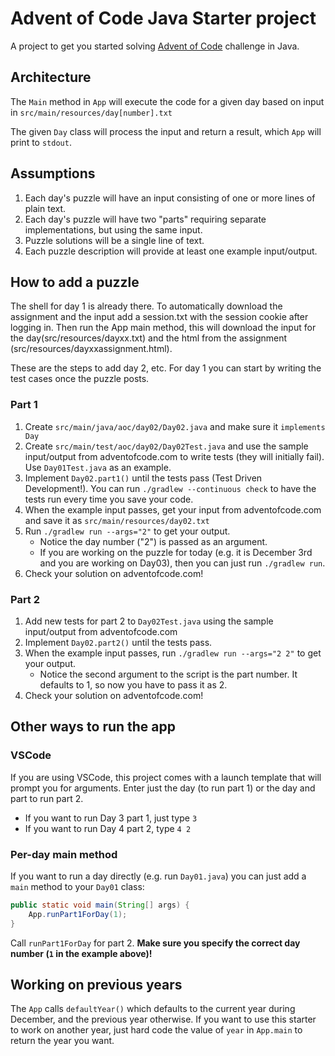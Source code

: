 # Advent of Code Java Starter project

A project to get you started solving [Advent of Code](https://adventofcode.com/) challenge in Java.

## Architecture

The `Main` method in `App` will execute the code for a given day based on input in `src/main/resources/day[number].txt`

The given `Day` class will process the input and return a result, which `App` will print to `stdout`.

## Assumptions

1. Each day's puzzle will have an input consisting of one or more lines of plain text.
1. Each day's puzzle will have two "parts" requiring separate implementations, but using the same input.
1. Puzzle solutions will be a single line of text.
1. Each puzzle description will provide at least one example input/output.

## How to add a puzzle

The shell for day 1 is already there. To automatically download the assignment and the input
add a session.txt with the session cookie after logging in. 
Then run the App main method, this will download the input for the day(src/resources/dayxx.txt) and the html from 
the assignment (src/resources/dayxxassignment.html).

These are the steps to add day 2, etc. For day 1 you can start by writing the test cases once the puzzle posts.

### Part 1

1. Create `src/main/java/aoc/day02/Day02.java` and make sure it `implements Day`
1. Create `src/main/test/aoc/day02/Day02Test.java` and use the sample input/output from adventofcode.com to write tests (they will initially fail). Use `Day01Test.java` as an example.
1. Implement `Day02.part1()` until the tests pass (Test Driven Development!). You can run `./gradlew --continuous check` to have the tests run every time you save your code.
1. When the example input passes, get your input from adventofcode.com and save it as `src/main/resources/day02.txt`
1. Run `./gradlew run --args="2"` to get your output.
    - Notice the day number ("2") is passed as an argument.
    - If you are working on the puzzle for today (e.g. it is December 3rd and you are working on Day03), then you can just run `./gradlew run`.
1. Check your solution on adventofcode.com!

### Part 2

1. Add new tests for part 2 to `Day02Test.java` using the sample input/output from adventofcode.com
1. Implement `Day02.part2()` until the tests pass.
1. When the example input passes, run `./gradlew run --args="2 2"` to get your output.
    - Notice the second argument to the script is the part number. It defaults to 1, so now you have to pass it as 2.
1. Check your solution on adventofcode.com!

## Other ways to run the app

### VSCode

If you are using VSCode, this project comes with a launch template that will prompt you for arguments. Enter just the day (to run part 1) or the day and part to run part 2.

- If you want to run Day 3 part 1, just type `3`
- If you want to run Day 4 part 2, type `4 2`

### Per-day main method

If you want to run a day directly (e.g. run `Day01.java`) you can just add a `main` method to your `Day01` class:

```java
public static void main(String[] args) {
    App.runPart1ForDay(1);
}
```

Call `runPart1ForDay` for part 2. **Make sure you specify the correct day number (`1` in the example above)!**

## Working on previous years

The `App` calls `defaultYear()` which defaults to the current year during December, and the previous year otherwise. If you want to use this starter to work on another year, just hard code the value of `year` in `App.main` to return the year you want.

